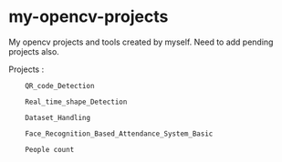 # my-opencv-projects
My opencv projects and tools created by myself.
Need to add pending projects also.

Projects :

        QR_code_Detection

        Real_time_shape_Detection
        
        Dataset_Handling
        
        Face_Recognition_Based_Attendance_System_Basic

        People count
        
